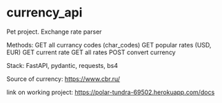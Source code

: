 # currency_api
Pet project. Exchange rate parser 

Methods:
      GET all currancy codes (char_codes)
      GET popular rates (USD, EUR)
      GET current rate
      GET all rates
      POST convert currency

Stack: FastAPI, pydantic, requests, bs4

Source of currency: https://www.cbr.ru/

link on working project: https://polar-tundra-69502.herokuapp.com/docs
